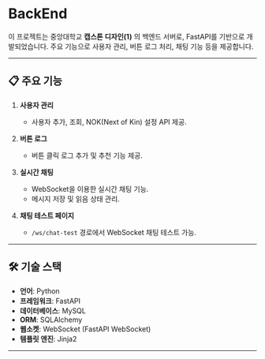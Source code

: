 # BackEnd

이 프로젝트는 중앙대학교 **캡스톤 디자인(1)** 의 백엔드 서버로, FastAPI를 기반으로 개발되었습니다. 주요 기능으로 사용자 관리, 버튼 로그 처리, 채팅 기능 등을 제공합니다.

---

## 📋 주요 기능

1. **사용자 관리**
   - 사용자 추가, 조회, NOK(Next of Kin) 설정 API 제공.

2. **버튼 로그**
   - 버튼 클릭 로그 추가 및 추천 기능 제공.

3. **실시간 채팅**
   - WebSocket을 이용한 실시간 채팅 기능.
   - 메시지 저장 및 읽음 상태 관리.

4. **채팅 테스트 페이지**
   - `/ws/chat-test` 경로에서 WebSocket 채팅 테스트 가능.

---

## 🛠️ 기술 스택

- **언어**: Python
- **프레임워크**: FastAPI
- **데이터베이스**: MySQL
- **ORM**: SQLAlchemy
- **웹소켓**: WebSocket (FastAPI WebSocket)
- **템플릿 엔진**: Jinja2

---
